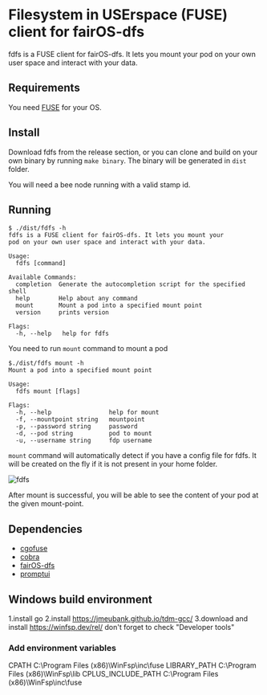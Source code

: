 # Filesystem in USErspace (FUSE) client for fairOS-dfs

fdfs is a FUSE client for fairOS-dfs. It lets you mount your
pod on your own user space and interact with your data.

## Requirements
You need [FUSE](http://github.com/libfuse/libfuse) for your OS.

## Install 
Download fdfs from the release section, or you can clone and build on your own binary by running `make binary`. The binary will be generated in `dist` folder.

You will need a bee node running with a valid stamp id.

## Running
```
$ ./dist/fdfs -h
fdfs is a FUSE client for fairOS-dfs. It lets you mount your 
pod on your own user space and interact with your data.

Usage:
  fdfs [command]

Available Commands:
  completion  Generate the autocompletion script for the specified shell
  help        Help about any command
  mount       Mount a pod into a specified mount point
  version     prints version

Flags:
  -h, --help   help for fdfs
```

You need to run `mount` command to mount a pod
```
$./dist/fdfs mount -h
Mount a pod into a specified mount point

Usage:
  fdfs mount [flags]

Flags:
  -h, --help                help for mount
  -f, --mountpoint string   mountpoint
  -p, --password string     password
  -d, --pod string          pod to mount
  -u, --username string     fdp username
```

`mount` command will automatically detect if you have a config file for fdfs. It will be created on the fly if it is not present in your home folder.

![fdfs](https://user-images.githubusercontent.com/15252513/190614895-bd1a9aff-8bf5-4c47-b747-c042e1adbf61.gif)

After mount is successful, you will be able to see the content of your pod at the given mount-point.

## Dependencies
- [cgofuse](https://github.com/billziss-gh/cgofuse)
- [cobra](github.com/spf13/cobra)
- [fairOS-dfs](github.com/fairdatasociety/fairOS-dfs)
- [promptui](github.com/manifoldco/promptui)


## Windows build environment

1.install go 
2.install https://jmeubank.github.io/tdm-gcc/ 
3.download and install https://winfsp.dev/rel/ 
don't forget to check "Developer tools" 
### Add environment variables

CPATH C:\Program Files (x86)\WinFsp\inc\fuse
LIBRARY_PATH C:\Program Files (x86)\WinFsp\lib
CPLUS_INCLUDE_PATH C:\Program Files (x86)\WinFsp\inc\fuse


